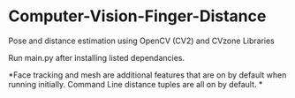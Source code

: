 # Computer-Vision-Finger-Distance
Pose and distance estimation using OpenCV (CV2) and CVzone Libraries

Run main.py after installing listed dependancies.

*Face tracking and mesh are additional features that are on by default when running initially. 
Command Line distance tuples are all on by default. *
